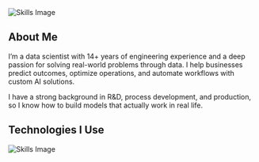<picture>
  <source srcset="https://github.com/user-attachments/assets/01cde9be-e5dd-4cfc-a0e3-fe1473c58212" media="(prefers-color-scheme: light)">
  <source srcset="https://github.com/user-attachments/assets/d02a4aae-60fa-4f2b-bd8f-7fce20b565d4" media="(prefers-color-scheme: dark)">
  <img src="https://github.com/user-attachments/assets/01cde9be-e5dd-4cfc-a0e3-fe1473c58212" alt="Skills Image">
</picture>

<h2 align="left">About Me</h2>

<p align="left">
I’m a data scientist with 14+ years of engineering experience and a deep passion for solving real-world problems through data. I help businesses predict outcomes, optimize operations, and automate workflows with custom AI solutions.
</p>

<p align="left">
I have a strong background in R&D, process development, and production, so I know how to build models that actually work in real life.
</p>


<h2 align="left">Technologies I Use</h2>

<picture>
  <source srcset="https://github.com/user-attachments/assets/ea0dfa60-1958-41a5-82a8-6c5c375d40fb" media="(prefers-color-scheme: light)">
  <source srcset="https://github.com/user-attachments/assets/7733ef5d-b25c-41a3-b637-0fa2d515ccfa" media="(prefers-color-scheme: dark)">
  <img src="https://github.com/user-attachments/assets/ea0dfa60-1958-41a5-82a8-6c5c375d40fb" alt="Skills Image">
</picture>
